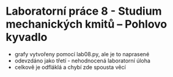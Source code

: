 # Laboratorní práce 8 - Studium mechanických kmitů – Pohlovo kyvadlo
- grafy vytvořeny pomocí lab08.py, ale je to naprasené
- odevzdáno jako třetí - nehodnocená laboratorní úloha
- celkově je odfláklá a chybí zde spousta věcí

